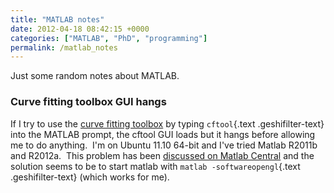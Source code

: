```yaml
---
title: "MATLAB notes"
date: 2012-04-18 08:42:15 +0000
categories: ["MATLAB", "PhD", "programming"]
permalink: /matlab_notes
---
```

Just some random notes about MATLAB.

### Curve fitting toolbox GUI hangs

If I try to use the [curve fitting
toolbox](http://www.mathworks.co.uk/help/toolbox/curvefit/) by typing
<span class="geshifilter">`cftool`{.text .geshifilter-text}</span> into
the MATLAB prompt, the cftool GUI loads but it hangs before allowing me
to do anything.  I'm on Ubuntu 11.10 64-bit and I've tried Matlab R2011b
and R2012a.  This problem has been [discussed on Matlab
Central](http://www.mathworks.de/matlabcentral/answers/22040-cftool-crashes-matlab)
and the solution seems to be to start matlab with <span
class="geshifilter">`matlab -softwareopengl`{.text
.geshifilter-text}</span> (which works for me).

